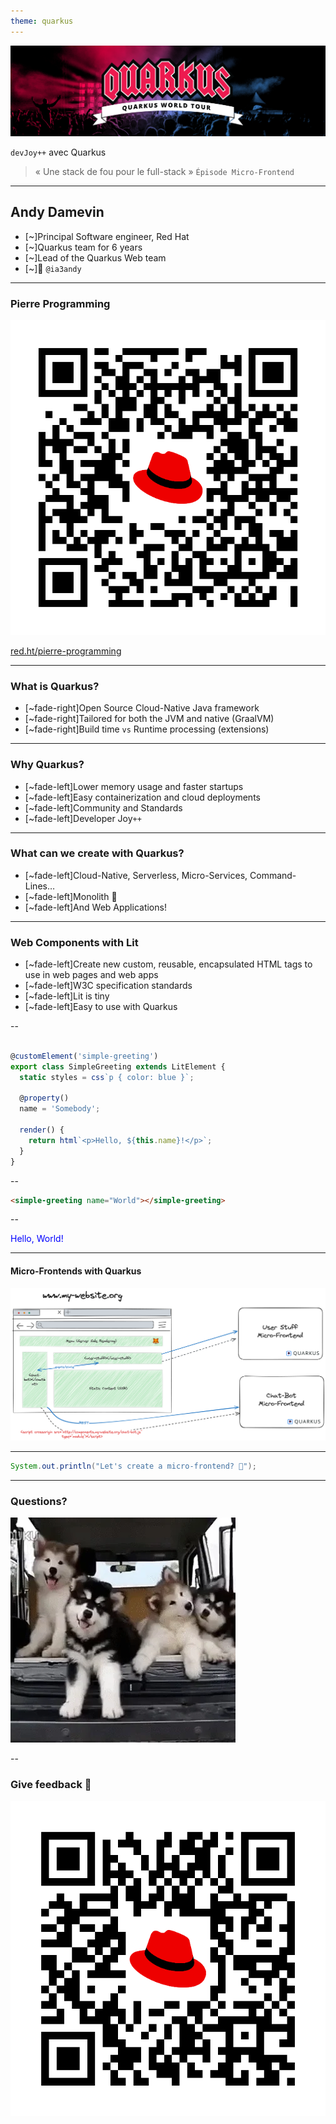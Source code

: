```yaml
---
theme: quarkus
---
```

![Quarkus](deck-assets/hero_worldtour.png)  
  
`devJoy++` avec Quarkus

<div class="fragment fade-up">

> « Une stack de fou pour le full-stack »
>`Épisode Micro-Frontend`

</div>

---
  
## Andy Damevin  
  
- [~]Principal Software engineer, Red Hat  
- [~]Quarkus team for 6 years  
- [~]Lead of the Quarkus Web team  
- [~]🐥  `@ia3andy`  

---
### Pierre Programming

![](deck-assets/qr-code-pierre-prog.png)<!-- .element width="50%"  -->  
  
[red.ht/pierre-programming](red.ht/pierre-programming)  

  
---
  
### What is Quarkus?  
  
- [~fade-right]Open Source Cloud-Native Java framework  
- [~fade-right]Tailored for both the JVM and native (GraalVM)  
- [~fade-right]Build time `vs` Runtime processing (extensions)  
  
---
  
### Why Quarkus?  
  
- [~fade-left]Lower memory usage and faster startups  
- [~fade-left]Easy containerization and cloud deployments  
- [~fade-left]Community and Standards
- [~fade-left]Developer Joy`++`  
  
---
  
### What can we create with Quarkus?  
  
- [~fade-left]Cloud-Native, Serverless, Micro-Services, Command-Lines…  
- [~fade-left]Monolith 👻  
- [~fade-left]And Web Applications!  
  
---

### Web Components with Lit

- [~fade-left]Create new custom, reusable, encapsulated HTML tags to use in web pages and web apps
- [~fade-left]W3C specification standards
- [~fade-left]Lit is tiny
- [~fade-left]Easy to use with Quarkus

--

```typescript

@customElement('simple-greeting')
export class SimpleGreeting extends LitElement {
  static styles = css`p { color: blue }`;

  @property()
  name = 'Somebody';

  render() {
    return html`<p>Hello, ${this.name}!</p>`;
  }
}

```

--

```html
<simple-greeting name="World"></simple-greeting>
```

--

<p style="color: blue;">Hello, World!</p>

---

#### Micro-Frontends with Quarkus

![](deck-assets/micro-frontends-quarkus.png)<!-- .element width="100%"  -->  


---
  
```java
System.out.println("Let's create a micro-frontend? 🚀");  
``` 
  
---
  
### Questions?

![](deck-assets/questions.webp)<!-- .element width="50%"  -->  

--

### Give feedback 👊

![](deck-assets/qr-code-feedback-rivieradev-2024.png)<!-- .element width="40%"  -->  

